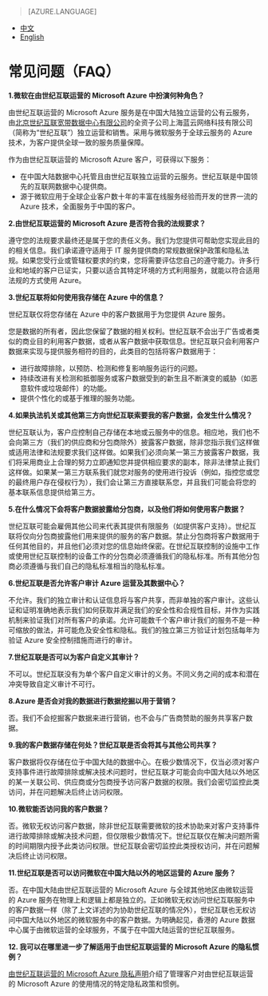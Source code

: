 <properties
	pageTitle="常见问题 - Microsoft Azure"
    description=""
    services=""
    documentationCenter=""
    authors=""
    manager=""
    editor=""
    tags=""/>

> [AZURE.LANGUAGE]
- [中文](/support/trust-center/faq/)
- [English](/support/trust-center/faq-en/)

# 常见问题（FAQ）
 
 <tags ms.service="trust-center" ms.date="12/2015" wacn.date="12/2015" wacn.lang="cn"/>
 
**1.微软在由世纪互联运营的 Microsoft Azure 中扮演何种角色？**

由世纪互联运营的 Microsoft Azure 服务是在中国大陆独立运营的公有云服务，由[北京世纪互联宽带数据中心有限公司](http://www.ch.21vianet.com/)的全资子公司上海蓝云网络科技有限公司（简称为“世纪互联”）独立运营和销售。采用与微软服务于全球云服务的 Azure 技术，为客户提供全球一致的服务质量保障。

作为由世纪互联运营的 Microsoft Azure 客户，可获得以下服务：

* 在中国大陆数据中心托管且由世纪互联独立运营的云服务。世纪互联是中国领先的互联网数据中心提供商。
* 源于微软应用于全球企业客户数十年的丰富在线服务经验而开发的世界一流的 Azure 技术，全面服务于中国的客户。

**2.由世纪互联运营的 Microsoft Azure 是否符合我的法规要求？**

遵守您的法规要求最终还是属于您的责任义务。我们为您提供可帮助您实现此目的的相关信息。我们承诺遵守适用于 IT 服务提供商的常规数据保护政策和隐私法规。如果您受行业或管辖权要求的约束，您将需要评估您自己的遵守能力。许多行业和地域的客户已证实，只要以适合其特定环境的方式利用服务，就能以符合适用法规的方式使用 Azure。

**3.世纪互联将如何使用我存储在 Azure 中的信息？**

世纪互联仅将您存储在 Azure 中的客户数据用于为您提供 Azure 服务。

您是数据的所有者，因此您保留了数据的相关权利。世纪互联不会出于广告或者类似的商业目的利用客户数据，或者从客户数据中获取信息。世纪互联只会利用客户数据来实现与提供服务相符的目的，此类目的包括将客户数据用于：

* 进行故障排除，以预防、检测和修复影响服务运行的问题。
* 持续改进有关检测和抵御服务或客户数据受到的新生且不断演变的威胁（如恶意软件或垃圾邮件）的功能。
* 提供个性化的或基于推理的服务功能。

**4.如果执法机关或其他第三方向世纪互联索要我的客户数据，会发生什么情况？**

世纪互联认为，客户应控制自己存储在本地或云服务中的信息。相应地，我们也不会向第三方（我们的供应商和分包商除外）披露客户数据，除非您指示我们这样做或适用法律和法规要求我们这样做。如果我们必须向某一第三方披露客户数据，我们将采用商业上合理的努力立即通知您并提供相应要求的副本，除非法律禁止我们这样做。如果某一第三方联系我们就您对服务的使用进行投诉（例如，指控您或您的最终用户存在侵权行为），我们会让第三方直接联系您，并且我们可能会将您的基本联系信息提供给第三方。

**5.在什么情况下会将客户数据披露给分包商，以及他们将如何使用客户数据？**

世纪互联可能会雇佣其他公司来代表其提供有限服务（如提供客户支持）。世纪互联将仅向分包商披露他们用来提供的服务的客户数据。禁止分包商将客户数据用于任何其他目的，并且他们必须对您的信息始终保密。在世纪互联控制的设施中工作或使用世纪互联控制的设备工作的分包商必须遵循我们的隐私标准。所有其他分包商必须遵循与我们自己的隐私标准相当的隐私标准。

**6.世纪互联是否允许客户审计 Azure 运营及其数据中心？**

不允许。我们的独立审计和认证信息将与客户共享，而非单独的客户审计。这些认证和证明准确地表示我们如何获取并满足我们的安全性和合规性目标，并作为实践机制来验证我们对所有客户的承诺。允许可能数千个客户审计我们的服务不是一种可缩放的做法，并可能危及安全性和隐私。我们的独立第三方验证计划包括每年为验证 Azure 安全控制措施而进行的审计。

**7.世纪互联是否可以为客户自定义其审计？**

不可以。世纪互联没有为单个客户自定义审计的义务。不同义务之间的成本和潜在冲突导致自定义审计不可行。

**8.Azure 是否会对我的数据进行数据挖掘以用于营销？**

否。我们不会挖掘客户数据来进行营销，也不会与广告商赞助的服务共享客户数据。

**9.我的客户数据存储在何处？世纪互联是否会将其与其他公司共享？**

客户数据将仅存储在位于中国大陆的数据中心。在极少数情况下，仅当必须对客户支持事件进行故障排除或解决技术问题时，世纪互联才可能会向中国大陆以外地区的某一关联公司、供应商或分包商授予访问客户数据的权限。我们会密切监控此类访问，并在问题解决后终止访问权限。

**10.微软能否访问我的客户数据？**

否。微软无权访问客户数据，除非世纪互联需要微软的技术协助来对客户支持事件进行故障排除或解决技术问题，但仅限极少数情况下。世纪互联仅在解决问题所需的时间期限内授予此类访问权限。世纪互联会密切监控此类授权访问，并在问题解决后终止访问权限。

**11.世纪互联是否可以访问微软在中国大陆以外的地区运营的 Azure 服务？**

否。在中国大陆由世纪互联运营的 Microsoft Azure 与全球其他地区由微软运营的 Azure 服务在物理上和逻辑上都是独立的。正如微软无权访问世纪互联服务中的客户数据一样（除了上文详述的为协助世纪互联的情况外），世纪互联也无权访问中国大陆以外地区的微软服务中的客户数据。为明确起见，香港的 Azure 数据中心属于由微软运营的全球服务，不属于在中国大陆运营的世纪互联服务。

**12. 我可以在哪里进一步了解适用于由世纪互联运营的 Microsoft Azure 的隐私惯例？**

[由世纪互联运营的 Microsoft Azure 隐私声明](/support/legal/privacy-statement/)介绍了管理客户对由世纪互联运营的 Microsoft Azure 的使用情况的特定隐私政策和惯例。
